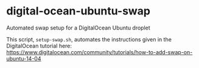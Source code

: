 # digital-ocean-ubuntu-swap
Automated swap setup for a DigitalOcean Ubuntu droplet

This script, `setup-swap.sh`, automates the instructions
given in the DigitalOcean tutorial here:
https://www.digitalocean.com/community/tutorials/how-to-add-swap-on-ubuntu-14-04
